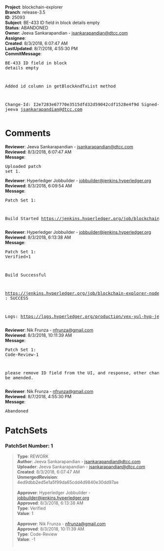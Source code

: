 <strong>Project</strong>: blockchain-explorer<br><strong>Branch</strong>: release-3.5<br><strong>ID</strong>: 25093<br><strong>Subject</strong>: BE-433 ID field in block details empty<br><strong>Status</strong>: ABANDONED<br><strong>Owner</strong>: Jeeva Sankarapandian - jsankarapandian@dtcc.com<br><strong>Assignee</strong>:<br><strong>Created</strong>: 8/3/2018, 6:07:47 AM<br><strong>LastUpdated</strong>: 8/7/2018, 4:55:30 PM<br><strong>CommitMessage</strong>:<br><pre>BE-433 ID field in block details empty

Added id column in getBlockAndTxList method

Change-Id: I2e7283e67770e3515dfd32d59042cdf1528e4f9d
Signed-off-by: jeeva <jsankarapandian@dtcc.com>
</pre><h1>Comments</h1><strong>Reviewer</strong>: Jeeva Sankarapandian - jsankarapandian@dtcc.com<br><strong>Reviewed</strong>: 8/3/2018, 6:07:47 AM<br><strong>Message</strong>: <pre>Uploaded patch set 1.</pre><strong>Reviewer</strong>: Hyperledger Jobbuilder - jobbuilder@jenkins.hyperledger.org<br><strong>Reviewed</strong>: 8/3/2018, 6:09:54 AM<br><strong>Message</strong>: <pre>Patch Set 1:

Build Started https://jenkins.hyperledger.org/job/blockchain-explorer-node6-verify-x86_64/365/</pre><strong>Reviewer</strong>: Hyperledger Jobbuilder - jobbuilder@jenkins.hyperledger.org<br><strong>Reviewed</strong>: 8/3/2018, 6:13:38 AM<br><strong>Message</strong>: <pre>Patch Set 1: Verified+1

Build Successful 

https://jenkins.hyperledger.org/job/blockchain-explorer-node6-verify-x86_64/365/ : SUCCESS

Logs: https://logs.hyperledger.org/production/vex-yul-hyp-jenkins-3/blockchain-explorer-node6-verify-x86_64/365</pre><strong>Reviewer</strong>: Nik Frunza - nfrunza@gmail.com<br><strong>Reviewed</strong>: 8/3/2018, 10:11:39 AM<br><strong>Message</strong>: <pre>Patch Set 1: Code-Review-1

please remove ID field from the UI, and response, other changes could be amended.</pre><strong>Reviewer</strong>: Nik Frunza - nfrunza@gmail.com<br><strong>Reviewed</strong>: 8/7/2018, 4:55:30 PM<br><strong>Message</strong>: <pre>Abandoned</pre><h1>PatchSets</h1><h3>PatchSet Number: 1</h3><blockquote><strong>Type</strong>: REWORK<br><strong>Author</strong>: Jeeva Sankarapandian - jsankarapandian@dtcc.com<br><strong>Uploader</strong>: Jeeva Sankarapandian - jsankarapandian@dtcc.com<br><strong>Created</strong>: 8/3/2018, 6:07:47 AM<br><strong>UnmergedRevision</strong>: 4ed9dbb2ed5e1a5f99da65cdd4d9840e30dd97ae<br><br><strong>Approver</strong>: Hyperledger Jobbuilder - jobbuilder@jenkins.hyperledger.org<br><strong>Approved</strong>: 8/3/2018, 6:13:38 AM<br><strong>Type</strong>: Verified<br><strong>Value</strong>: 1<br><br><strong>Approver</strong>: Nik Frunza - nfrunza@gmail.com<br><strong>Approved</strong>: 8/3/2018, 10:11:39 AM<br><strong>Type</strong>: Code-Review<br><strong>Value</strong>: -1<br><br></blockquote>